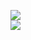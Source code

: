 [![](https://img.shields.io/badge/Made%20With-Github%20Spray-lightgrey.svg?style=for-the-badge&logo=github)](https://github.com/Annihil/github-spray#7102)  
[![](https://i.imgur.com/2DrTn0Z.gif)](https://github.com/Annihil/github-spray)